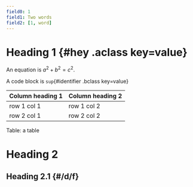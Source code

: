 ```yaml
---
field0: 1
field1: Two words
field2: [1, word]
---
```

# Heading 1 {#hey .aclass key=value}

An equation is $a^2+b^2=c^2$.

A code block is `sup`{#identifier .bclass key=value} 

Column heading 1 | Column heading 2
---|---
row 1 col 1| row 1 col 2
row 2 col 1| row 2 col 2

Table: a table

# Heading 2

## Heading 2.1 {#/d/f}